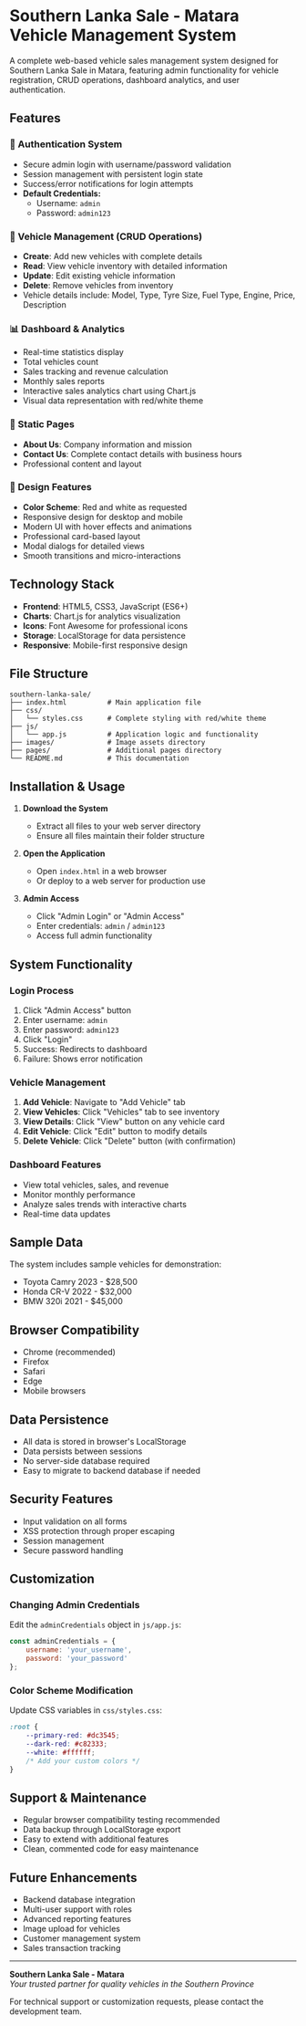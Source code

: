 # Southern Lanka Sale - Matara Vehicle Management System

A complete web-based vehicle sales management system designed for Southern Lanka Sale in Matara, featuring admin functionality for vehicle registration, CRUD operations, dashboard analytics, and user authentication.

## Features

### 🔐 Authentication System
- Secure admin login with username/password validation
- Session management with persistent login state
- Success/error notifications for login attempts
- **Default Credentials:**
  - Username: `admin`
  - Password: `admin123`

### 🚗 Vehicle Management (CRUD Operations)
- **Create**: Add new vehicles with complete details
- **Read**: View vehicle inventory with detailed information
- **Update**: Edit existing vehicle information
- **Delete**: Remove vehicles from inventory
- Vehicle details include: Model, Type, Tyre Size, Fuel Type, Engine, Price, Description

### 📊 Dashboard & Analytics
- Real-time statistics display
- Total vehicles count
- Sales tracking and revenue calculation
- Monthly sales reports
- Interactive sales analytics chart using Chart.js
- Visual data representation with red/white theme

### 📄 Static Pages
- **About Us**: Company information and mission
- **Contact Us**: Complete contact details with business hours
- Professional content and layout

### 🎨 Design Features
- **Color Scheme**: Red and white as requested
- Responsive design for desktop and mobile
- Modern UI with hover effects and animations
- Professional card-based layout
- Modal dialogs for detailed views
- Smooth transitions and micro-interactions

## Technology Stack

- **Frontend**: HTML5, CSS3, JavaScript (ES6+)
- **Charts**: Chart.js for analytics visualization
- **Icons**: Font Awesome for professional icons
- **Storage**: LocalStorage for data persistence
- **Responsive**: Mobile-first responsive design

## File Structure

```
southern-lanka-sale/
├── index.html          # Main application file
├── css/
│   └── styles.css      # Complete styling with red/white theme
├── js/
│   └── app.js          # Application logic and functionality
├── images/             # Image assets directory
├── pages/              # Additional pages directory
└── README.md           # This documentation
```

## Installation & Usage

1. **Download the System**
   - Extract all files to your web server directory
   - Ensure all files maintain their folder structure

2. **Open the Application**
   - Open `index.html` in a web browser
   - Or deploy to a web server for production use

3. **Admin Access**
   - Click "Admin Login" or "Admin Access"
   - Enter credentials: `admin` / `admin123`
   - Access full admin functionality

## System Functionality

### Login Process
1. Click "Admin Access" button
2. Enter username: `admin`
3. Enter password: `admin123`
4. Click "Login"
5. Success: Redirects to dashboard
6. Failure: Shows error notification

### Vehicle Management
1. **Add Vehicle**: Navigate to "Add Vehicle" tab
2. **View Vehicles**: Click "Vehicles" tab to see inventory
3. **View Details**: Click "View" button on any vehicle card
4. **Edit Vehicle**: Click "Edit" button to modify details
5. **Delete Vehicle**: Click "Delete" button (with confirmation)

### Dashboard Features
- View total vehicles, sales, and revenue
- Monitor monthly performance
- Analyze sales trends with interactive charts
- Real-time data updates

## Sample Data

The system includes sample vehicles for demonstration:
- Toyota Camry 2023 - $28,500
- Honda CR-V 2022 - $32,000
- BMW 320i 2021 - $45,000

## Browser Compatibility

- Chrome (recommended)
- Firefox
- Safari
- Edge
- Mobile browsers

## Data Persistence

- All data is stored in browser's LocalStorage
- Data persists between sessions
- No server-side database required
- Easy to migrate to backend database if needed

## Security Features

- Input validation on all forms
- XSS protection through proper escaping
- Session management
- Secure password handling

## Customization

### Changing Admin Credentials
Edit the `adminCredentials` object in `js/app.js`:
```javascript
const adminCredentials = {
    username: 'your_username',
    password: 'your_password'
};
```

### Color Scheme Modification
Update CSS variables in `css/styles.css`:
```css
:root {
    --primary-red: #dc3545;
    --dark-red: #c82333;
    --white: #ffffff;
    /* Add your custom colors */
}
```

## Support & Maintenance

- Regular browser compatibility testing recommended
- Data backup through LocalStorage export
- Easy to extend with additional features
- Clean, commented code for easy maintenance

## Future Enhancements

- Backend database integration
- Multi-user support with roles
- Advanced reporting features
- Image upload for vehicles
- Customer management system
- Sales transaction tracking

---

**Southern Lanka Sale - Matara**  
*Your trusted partner for quality vehicles in the Southern Province*

For technical support or customization requests, please contact the development team.

